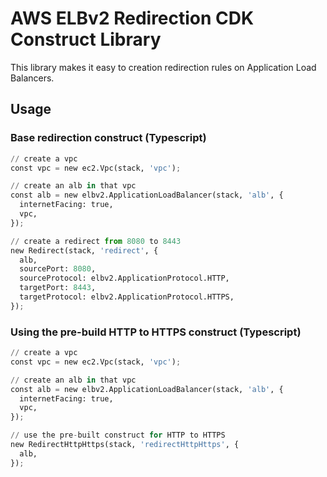 # AWS ELBv2 Redirection CDK Construct Library

This library makes it easy to creation redirection rules on Application Load Balancers.

## Usage

### Base redirection construct (Typescript)

```python
// create a vpc
const vpc = new ec2.Vpc(stack, 'vpc');

// create an alb in that vpc
const alb = new elbv2.ApplicationLoadBalancer(stack, 'alb', {
  internetFacing: true,
  vpc,
});

// create a redirect from 8080 to 8443
new Redirect(stack, 'redirect', {
  alb,
  sourcePort: 8080,
  sourceProtocol: elbv2.ApplicationProtocol.HTTP,
  targetPort: 8443,
  targetProtocol: elbv2.ApplicationProtocol.HTTPS,
});
```

### Using the pre-build HTTP to HTTPS construct (Typescript)

```python
// create a vpc
const vpc = new ec2.Vpc(stack, 'vpc');

// create an alb in that vpc
const alb = new elbv2.ApplicationLoadBalancer(stack, 'alb', {
  internetFacing: true,
  vpc,
});

// use the pre-built construct for HTTP to HTTPS
new RedirectHttpHttps(stack, 'redirectHttpHttps', {
  alb,
});
```
